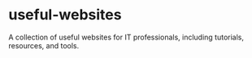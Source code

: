 # useful-websites
A collection of useful websites for IT professionals, including tutorials, resources, and tools.
